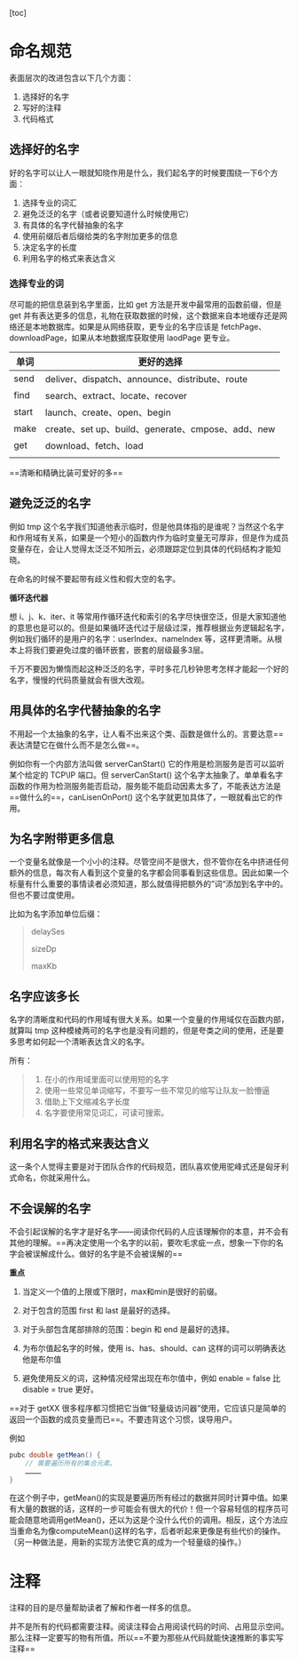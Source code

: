 



[toc]





# 命名规范

表面层次的改进包含以下几个方面：

1. 选择好的名字
2. 写好的注释
3. 代码格式

## 选择好的名字

好的名字可以让人一眼就知晓作用是什么，我们起名字的时候要围绕一下6个方面：

1. 选择专业的词汇
2. 避免泛泛的名字（或者说要知道什么时候使用它）
3. 有具体的名字代替抽象的名字
4. 使用前缀后者后缀给类的名字附加更多的信息
5. 决定名字的长度
6. 利用名字的格式来表达含义

### 选择专业的词

尽可能的把信息装到名字里面，比如 get 方法是开发中最常用的函数前缀，但是 get 并有表达更多的信息，礼物在获取数据的时候，这个数据来自本地缓存还是网络还是本地数据库。如果是从网络获取，更专业的名字应该是 fetchPage、downloadPage，如果从本地数据库获取使用 laodPage 更专业。

| 单词  | 更好的选择                                        |
| ----- | ------------------------------------------------- |
| send  | deliver、dispatch、announce、distribute、route    |
| find  | search、extract、locate、recover                  |
| start | launch、create、open、begin                       |
| make  | create、set up、build、generate、cmpose、add、new |
| get   | download、fetch、load                             |
|       |                                                   |

==清晰和精确比装可爱好的多==



## 避免泛泛的名字

例如 tmp 这个名字我们知道他表示临时，但是他具体指的是谁呢？当然这个名字和作用域有关系，如果是一个短小的函数内作为临时变量无可厚非，但是作为成员变量存在，会让人觉得太泛泛不知所云，必须跟踪定位到具体的代码结构才能知晓。

在命名的时候不要起带有歧义性和假大空的名字。



**循环迭代器**

想 i、j、k、iter、it 等常用作循环迭代和索引的名字尽快很空泛，但是大家知道他的意思也是可以的。但是如果循环迭代过于层级过深，推荐根据业务逻辑起名字，例如我们循环的是用户的名字：userIndex、nameIndex 等，这样更清晰。从根本上将我们要避免过度的循环嵌套，嵌套的层级最多3层。



千万不要因为懒惰而起这种泛泛的名字，平时多花几秒钟思考怎样才能起一个好的名字，慢慢的代码质量就会有很大改观。

## 用具体的名字代替抽象的名字

不用起一个太抽象的名字，让人看不出来这个类、函数是做什么的。言要达意==表达清楚它在做什么而不是怎么做==。

例如你有一个内部方法叫做 serverCanStart() 它的作用是检测服务是否可以监听某个给定的 TCP\IP 端口。但  serverCanStart() 这个名字太抽象了。单单看名字函数的作用为检测服务能否启动，服务能不能启动因素太多了，不能表达方法是==做什么的==，canLisenOnPort() 这个名字就更加具体了，一眼就看出它的作用。



## 为名字附带更多信息

一个变量名就像是一个小小的注释。尽管空间不是很大，但不管你在名中挤进任何额外的信息，每次有人看到这个变量的名字都会同事看到这些信息。因此如果一个标量有什么重要的事情读者必须知道，那么就值得把额外的”词“添加到名字中的。但也不要过度使用。



比如为名字添加单位后缀：

> delaySes
>
> sizeDp
>
> maxKb





## 名字应该多长

名字的清晰度和代码的作用域有很大关系。如果一个变量的作用域仅在函数内部，就算叫 tmp 这种模棱两可的名字也是没有问题的，但是夸类之间的使用，还是要多思考如何起一个清晰表达含义的名字。

所有：

> 1. 在小的作用域里面可以使用短的名字
> 2. 使用一些常见单词缩写，不要写一些不常见的缩写让队友一脸懵逼
> 3. 借助上下文缩减名字长度
> 4. 名字要使用常见词汇，可读可搜索。



## 利用名字的格式来表达含义

这一条个人觉得主要是对于团队合作的代码规范，团队喜欢使用驼峰式还是匈牙利式命名，你就采用什么。



## 不会误解的名字

不会引起误解的名字才是好名字——阅读你代码的人应该理解你的本意，并不会有其他的理解。==再决定使用一个名字的以前，要吹毛求疵一点，想象一下你的名字会被误解成什么。做好的名字是不会被误解的==

**重点**

1. 当定义一个值的上限或下限时，max和min是很好的前缀。

2. 对于包含的范围 first 和 last 是最好的选择。

3. 对于头部包含尾部排除的范围：begin 和 end 是最好的选择。
4. 为布尔值起名字的时候，使用 is、has、should、can 这样的词可以明确表达他是布尔值
5. 避免使用反义的词，这种情况经常出现在布尔值中，例如 enable = false 比 disable = true 更好。



==对于 getXX 很多程序都习惯把它当做“轻量级访问器”使用，它应该只是简单的返回一个函数的成员变量而已==。不要违背这个习惯，误导用户。

例如 

```java
pubc double getMean() {
	// 需要遍历所有的集合元素。
	…………
}
```

 在这个例子中，getMean()的实现是要遍历所有经过的数据并同时计算中值。如果有大量的数据的话，这样的一步可能会有很大的代价！但一个容易轻信的程序员可能会随意地调用getMean()，还以为这是个没什么代价的调用。相反，这个方法应当重命名为像computeMean()这样的名字，后者听起来更像是有些代价的操作。（另一种做法是，用新的实现方法使它真的成为一个轻量级的操作。）





# 注释

注释的目的是尽量帮助读者了解和作者一样多的信息。

并不是所有的代码都需要注释。阅读注释会占用阅读代码的时间、占用显示空间。那么注释一定要写的物有所值。所以==不要为那些从代码就能快速推断的事实写注释==




